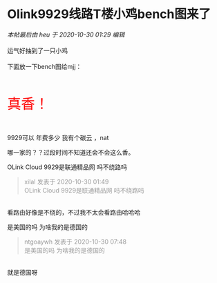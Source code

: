 # Olink9929线路T楼小鸡bench图来了


<i class="pstatus"> 本帖最后由 heu 于 2020-10-30 01:29 编辑 </i><br />
<br />
运气好抽到了一只小鸡<img src="static/image/smiley/yct/010.gif" smilieid="41" border="0" alt="" /> <br />
<br />
下面放一下bench图给mjj：<br />
<br />
<img id="aimg_BniYf" onclick="zoom(this, this.src, 0, 0, 0)" class="zoom" src="https://i.loli.net/2020/10/30/NuA4kEwCxi857Sf.png" onmouseover="img_onmouseoverfunc(this)" onload="thumbImg(this)" border="0" alt="" /><br />
<br />
<br />
<font color="Red"><font size="6">真香！</font></font><br />
<br />
<br />


9929可以 年费多少 我有个碳云 ，nat

哪一家的？？过段时间不知道还会不会这么香。

OLink Cloud 9929是联通精品网 吗不绕路吗

<div class="quote"><blockquote><font color="#999999">xilal 发表于 2020-10-30 01:49</font><br />
<font color="#999999">OLink Cloud 9929是联通精品网 吗不绕路吗</font></blockquote></div><br />
看路由好像是不绕的，不过我不太会看路由哈哈哈

是美国的吗 为啥我的是德国的

<div class="quote"><blockquote><font color="#999999">ntgoaywh 发表于 2020-10-30 07:48</font><br />
<font color="#999999">是美国的吗 为啥我的是德国的</font></blockquote></div><br />
就是德国呀
